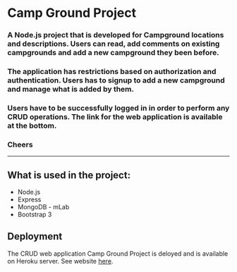 <h1>Camp Ground Project</h1>
<h3>A Node.js project that is developed for Campground locations and descriptions. Users can read, add comments on existing campgrounds and add a new campground they been before. </h3>

<h3>The application has restrictions based on authorization and authentication. Users has to signup to add a new campground and manage what is added by them.</h3>

<h3>Users have to be successfully logged in in order to perform any CRUD operations. 
The link for the web application is available at the bottom.<h3>

<h3>Cheers</h3>

<hr>

<h2>What is used in the project:</h2>

<ul>
    <li>Node.js</li>
    <li>Express</li>
    <li>MongoDB - mLab</li>
    <li>Bootstrap 3 </li>
</ul>

<h2>Deployment</h2>
<p>The CRUD web application Camp Ground Project is deloyed and is available on Heroku server. See website <a href="https://guarded-sea-94791.herokuapp.com/">here</a>.</p>